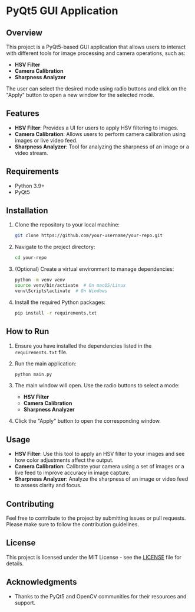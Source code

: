 # PyQt5 GUI Application

## Overview

This project is a PyQt5-based GUI application that allows users to interact with different tools for image processing and camera operations, such as:
- **HSV Filter**
- **Camera Calibration**
- **Sharpness Analyzer**

The user can select the desired mode using radio buttons and click on the "Apply" button to open a new window for the selected mode.

## Features

- **HSV Filter**: Provides a UI for users to apply HSV filtering to images.
- **Camera Calibration**: Allows users to perform camera calibration using images or live video feed.
- **Sharpness Analyzer**: Tool for analyzing the sharpness of an image or a video stream.
  
## Requirements

- Python 3.9+
- PyQt5

## Installation

1. Clone the repository to your local machine:

    ```bash
    git clone https://github.com/your-username/your-repo.git
    ```

2. Navigate to the project directory:

    ```bash
    cd your-repo
    ```

3. (Optional) Create a virtual environment to manage dependencies:

    ```bash
    python -m venv venv
    source venv/bin/activate  # On macOS/Linux
    venv\Scripts\activate  # On Windows
    ```

4. Install the required Python packages:

    ```bash
    pip install -r requirements.txt
    ```

## How to Run

1. Ensure you have installed the dependencies listed in the `requirements.txt` file.
2. Run the main application:

    ```bash
    python main.py
    ```

3. The main window will open. Use the radio buttons to select a mode:
    - **HSV Filter**
    - **Camera Calibration**
    - **Sharpness Analyzer**

4. Click the "Apply" button to open the corresponding window.

## Usage

- **HSV Filter**: Use this tool to apply an HSV filter to your images and see how color adjustments affect the output.
- **Camera Calibration**: Calibrate your camera using a set of images or a live feed to improve accuracy in image capture.
- **Sharpness Analyzer**: Analyze the sharpness of an image or video feed to assess clarity and focus.

## Contributing

Feel free to contribute to the project by submitting issues or pull requests. Please make sure to follow the contribution guidelines.

## License

This project is licensed under the MIT License - see the [LICENSE](LICENSE) file for details.

## Acknowledgments

- Thanks to the PyQt5 and OpenCV communities for their resources and support.
